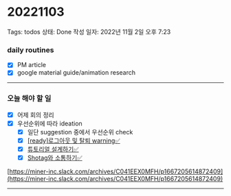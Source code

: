 # 20221103

Tags: todos
상태: Done
작성 일자: 2022년 11월 2일 오후 7:23

### daily routines

- [x]  PM article
- [x]  google material guide/animation research

---

### 오늘 해야 할 일

- [x]  어제 회의 정리
- [x]  우선순위에 따라 ideation
    - [x]  일단 suggestion 중에서 우선순위 check
    - [x]  [[ready]로그아웃 및 탈퇴 warning✅](%5Bready%5D%E1%84%85%E1%85%A9%E1%84%80%E1%85%B3%E1%84%8B%E1%85%A1%E1%84%8B%E1%85%AE%E1%86%BA%20%E1%84%86%E1%85%B5%E1%86%BE%20%E1%84%90%E1%85%A1%E1%86%AF%E1%84%90%E1%85%AC%20warning%E2%9C%85%206afe6359fcb54211b38bfc162418bda9.md)
    - [x]  [튜토리얼 설계하기✅](%E1%84%90%E1%85%B2%E1%84%90%E1%85%A9%E1%84%85%E1%85%B5%E1%84%8B%E1%85%A5%E1%86%AF%20%E1%84%89%E1%85%A5%E1%86%AF%E1%84%80%E1%85%A8%E1%84%92%E1%85%A1%E1%84%80%E1%85%B5%E2%9C%85%20b8e3fbf0ff0948249972f4639c9a2b39.md)
    - [x]  [Shotag와 소통하기✅](Shotag%E1%84%8B%E1%85%AA%20%E1%84%89%E1%85%A9%E1%84%90%E1%85%A9%E1%86%BC%E1%84%92%E1%85%A1%E1%84%80%E1%85%B5%E2%9C%85%20098d1aac0f2140118057a019112865ee.md)

[https://miner-inc.slack.com/archives/C041EEX0MFH/p1667205614872409](https://miner-inc.slack.com/archives/C041EEX0MFH/p1667205614872409)

---